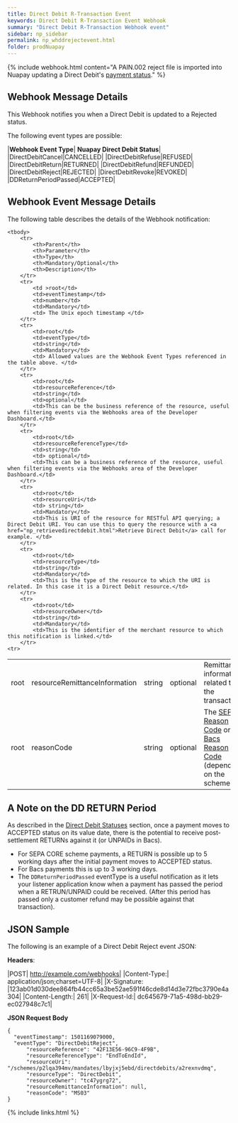 ```yaml
---
title: Direct Debit R-Transaction Event
keywords: Direct Debit R-Transaction Event Webhook
summary: "Direct Debit R-Transaction Webhook event"
sidebar: np_sidebar
permalink: np_whddrejectevent.html
folder: prodNuapay
---
```


{% include webhook.html content="A PAIN.002 reject file is imported into Nuapay updating a Direct Debit's [payment status](np_ddstatuses.html)." %}


## Webhook Message Details

This Webhook notifies you when a Direct Debit is updated to a Rejected status.

The following event types are possible:

|**Webhook Event Type**| **Nuapay Direct Debit Status**|
|DirectDebitCancel|CANCELLED|
|DirectDebitRefuse|REFUSED|
|DirectDebitReturn|RETURNED|
|DirectDebitRefund|REFUNDED|
|DirectDebitReject|REJECTED|
|DirectDebitRevoke|REVOKED|
|DDReturnPeriodPassed|ACCEPTED|

## Webhook Event Message Details

<p>
	The following table describes the details of the Webhook notification:</p>
<table cellspacing="0">

	<tbody>
		<tr>
			<th>Parent</th>
			<th>Parameter</th>
			<th>Type</th>
			<th>Mandatory/Optional</th>
			<th>Description</th>
		</tr>
		<tr>
			<td >root</td>
			<td>eventTimestamp</td>
			<td>number</td>
			<td>Mandatory</td>
			<td> The Unix epoch timestamp </td>
		</tr>
		<tr>
			<td>root</td>
			<td>eventType</td>
			<td>string</td>
			<td>Mandatory</td>
			<td> Allowed values are the Webhook Event Types referenced in the table above. </td>
		</tr>		
		<tr>
			<td>root</td>
			<td>resourceReference</td>
			<td>string</td>
			<td>optional</td>
			<td>This can be the business reference of the resource, useful when filtering events via the Webhooks area of the Developer Dashboard.</td>
		</tr>
		<tr>
			<td>root</td>
			<td>resourceReferenceType</td>
			<td>string</td>
			<td> optional</td>
			<td>This can be a business reference of the resource, useful when filtering events via the Webhooks area of the Developer Dashboard.</td>
		</tr>
		<tr>
			<td>root</td>
			<td>resourceUri</td>
			<td> string</td>
			<td>Mandatory</td>
			<td>This is URI of the resource for RESTful API querying; a Direct Debit URI. You can use this to query the resource with a <a href="np_retrievedirectdebit.html">Retrieve Direct Debit</a> call for example. </td>
		</tr>		
		<tr>
			<td>root</td>
			<td>resourceType</td>
			<td>string</td>
			<td>Mandatory</td>
			<td>This is the type of the resource to which the URI is related. In this case it is a Direct Debit resource.</td>
		</tr>
        <tr>
			<td>root</td>
			<td>resourceOwner</td>
			<td>string</td>
			<td>Mandatory</td>
			<td>This is the identifier of the merchant resource to which this notification is linked.</td>
		</tr>
    <tr>
  <td>root</td>
  <td>resourceRemittanceInformation</td>
  <td>string</td>
  <td>optional</td>
  <td>Remittance information related to the transaction.</td>
</tr>
		<tr>
			<td>root</td>
			<td>reasonCode</td>
			<td>string</td>
			<td>optional</td>
            <td> The <a href="np_separeasons.html">SEPA Reason Code</a> or the <a href="np_bacsreasons.html"> Bacs Reason Code</a> (depending on the scheme)</td>
		</tr>		
	</tbody>
</table>

## A Note on the DD RETURN Period

As described in the [Direct Debit Statuses](np_ddstatuses.html) section, once a payment moves to ACCEPTED status on its value date, there is the potential to receive post-settlement RETURNs against it (or UNPAIDs in Bacs).

* For SEPA CORE scheme payments, a RETURN is possible up to 5 working days after the initial payment moves to ACCEPTED status.
* For Bacs payments this is up to 3 working days.
* The `DDReturnPeriodPassed` eventType is a useful notification as it lets your listener application know when a payment has passed the period when a RETRUN/UNPAID could be received. (After this period has passed only a customer refund may be possible against that transaction).

## JSON Sample

The following is an example of a Direct Debit Reject event JSON:

<b>Headers</b>:


|POST| http://example.com/webhooks|
|Content-Type:| application/json;charset=UTF-8|
|X-Signature: |123ab01d030dee864fb44cc65a3be52ae591f46cde8d14d3e72fbc3790e4a304|
|Content-Length:| 261|
|X-Request-Id:| dc645679-71a5-498d-bb29-ec027948c7c1|

<b>JSON Request Body</b>
<pre>
<code class="json">{
  "eventTimestamp": 1501169079000,
  "eventType": "DirectDebitReject",
      "resourceReference": "42F13E56-96C9-4F9B",
      "resourceReferenceType": "EndToEndId",
      "resourceUri": "/schemes/p2lqa394mv/mandates/lbyjxj5ebd/directdebits/a2rexnvdmq",
      "resourceType": "DirectDebit",
      "resourceOwner": "tc47ygrg72",
      "resourceRemittanceInformation": null,
      "reasonCode": "MS03"
}</code>
</pre>

{% include links.html %}
